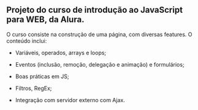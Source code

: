 ## Projeto do curso de introdução ao JavaScript para WEB, da Alura.

O curso consiste na construção de uma página, com diversas features. O conteúdo inclui:

- Variáveis, operados, arrays e loops;

- Eventos (inclusão, remoção, delegação e animação) e formulários;

- Boas práticas em JS;

- Filtros, RegEx;

- Integração com servidor externo com Ajax.


